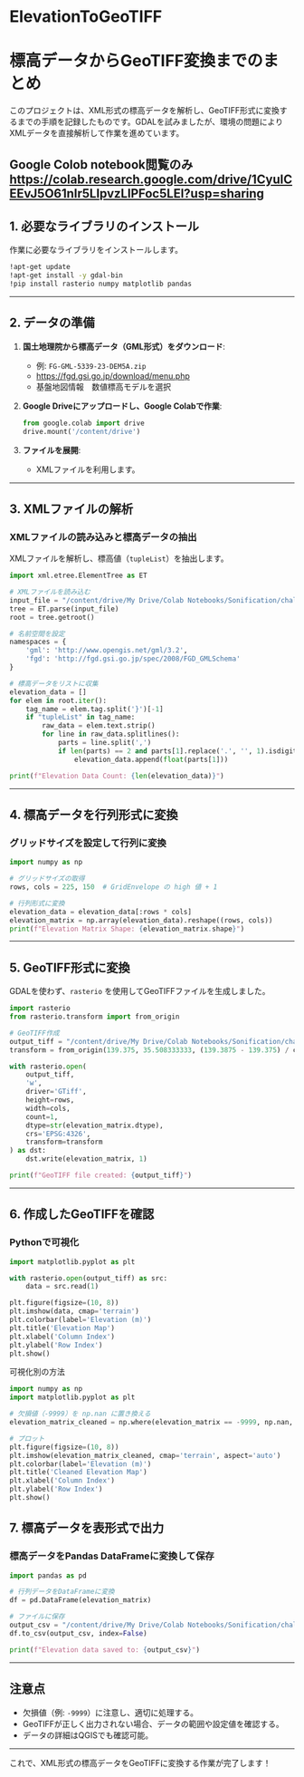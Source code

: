 # ElevationToGeoTIFF
# 標高データからGeoTIFF変換までのまとめ

このプロジェクトは、XML形式の標高データを解析し、GeoTIFF形式に変換するまでの手順を記録したものです。GDALを試みましたが、環境の問題によりXMLデータを直接解析して作業を進めています。

Google Colob notebook閲覧のみ
https://colab.research.google.com/drive/1CyuICEEvJ5O61nIr5LIpvzLlPFoc5LEl?usp=sharing
---

## **1. 必要なライブラリのインストール**

作業に必要なライブラリをインストールします。

```bash
!apt-get update
!apt-get install -y gdal-bin
!pip install rasterio numpy matplotlib pandas
```

---

## **2. データの準備**

1. **国土地理院から標高データ（GML形式）をダウンロード**:
   - 例: `FG-GML-5339-23-DEM5A.zip`
   - https://fgd.gsi.go.jp/download/menu.php
   - 基盤地図情報　数値標高モデルを選択

2. **Google Driveにアップロードし、Google Colabで作業**:
   ```python
   from google.colab import drive
   drive.mount('/content/drive')
   ```

3. **ファイルを展開**:
   - XMLファイルを利用します。

---

## **3. XMLファイルの解析**

### XMLファイルの読み込みと標高データの抽出
XMLファイルを解析し、標高値（`tupleList`）を抽出します。

```python
import xml.etree.ElementTree as ET

# XMLファイルを読み込む
input_file = "/content/drive/My Drive/Colab Notebooks/Sonification/challenge1/Sagamihara_DEM5A.gml/FG-GML-5339-23-DEM5A/FG-GML-5339-23-00-DEM5A-20161001.xml"
tree = ET.parse(input_file)
root = tree.getroot()

# 名前空間を設定
namespaces = {
    'gml': 'http://www.opengis.net/gml/3.2',
    'fgd': 'http://fgd.gsi.go.jp/spec/2008/FGD_GMLSchema'
}

# 標高データをリストに収集
elevation_data = []
for elem in root.iter():
    tag_name = elem.tag.split('}')[-1]
    if "tupleList" in tag_name:
        raw_data = elem.text.strip()
        for line in raw_data.splitlines():
            parts = line.split(',')
            if len(parts) == 2 and parts[1].replace('.', '', 1).isdigit():
                elevation_data.append(float(parts[1]))

print(f"Elevation Data Count: {len(elevation_data)}")
```

---

## **4. 標高データを行列形式に変換**

### グリッドサイズを設定して行列に変換
```python
import numpy as np

# グリッドサイズの取得
rows, cols = 225, 150  # GridEnvelope の high 値 + 1

# 行列形式に変換
elevation_data = elevation_data[:rows * cols]
elevation_matrix = np.array(elevation_data).reshape((rows, cols))
print(f"Elevation Matrix Shape: {elevation_matrix.shape}")
```

---

## **5. GeoTIFF形式に変換**

GDALを使わず、`rasterio` を使用してGeoTIFFファイルを生成しました。

```python
import rasterio
from rasterio.transform import from_origin

# GeoTIFF作成
output_tiff = "/content/drive/My Drive/Colab Notebooks/Sonification/challenge1/Sagamihara_DEM5A.tif"
transform = from_origin(139.375, 35.508333333, (139.3875 - 139.375) / cols, (35.508333333 - 35.5) / rows)

with rasterio.open(
    output_tiff,
    'w',
    driver='GTiff',
    height=rows,
    width=cols,
    count=1,
    dtype=str(elevation_matrix.dtype),
    crs='EPSG:4326',
    transform=transform
) as dst:
    dst.write(elevation_matrix, 1)

print(f"GeoTIFF file created: {output_tiff}")
```

---

## **6. 作成したGeoTIFFを確認**

### Pythonで可視化
```python
import matplotlib.pyplot as plt

with rasterio.open(output_tiff) as src:
    data = src.read(1)

plt.figure(figsize=(10, 8))
plt.imshow(data, cmap='terrain')
plt.colorbar(label='Elevation (m)')
plt.title('Elevation Map')
plt.xlabel('Column Index')
plt.ylabel('Row Index')
plt.show()

```
可視化別の方法
```python
import numpy as np
import matplotlib.pyplot as plt

# 欠損値（-9999）を np.nan に置き換える
elevation_matrix_cleaned = np.where(elevation_matrix == -9999, np.nan, elevation_matrix)

# プロット
plt.figure(figsize=(10, 8))
plt.imshow(elevation_matrix_cleaned, cmap='terrain', aspect='auto')
plt.colorbar(label='Elevation (m)')
plt.title('Cleaned Elevation Map')
plt.xlabel('Column Index')
plt.ylabel('Row Index')
plt.show()
```

## **7. 標高データを表形式で出力**

### 標高データをPandas DataFrameに変換して保存
```python
import pandas as pd

# 行列データをDataFrameに変換
df = pd.DataFrame(elevation_matrix)

# ファイルに保存
output_csv = "/content/drive/My Drive/Colab Notebooks/Sonification/challenge1/elevation_data.csv"
df.to_csv(output_csv, index=False)

print(f"Elevation data saved to: {output_csv}")
```

---

## 注意点

- 欠損値（例: `-9999`）に注意し、適切に処理する。
- GeoTIFFが正しく出力されない場合、データの範囲や設定値を確認する。
- データの詳細はQGISでも確認可能。

---

これで、XML形式の標高データをGeoTIFFに変換する作業が完了します！


